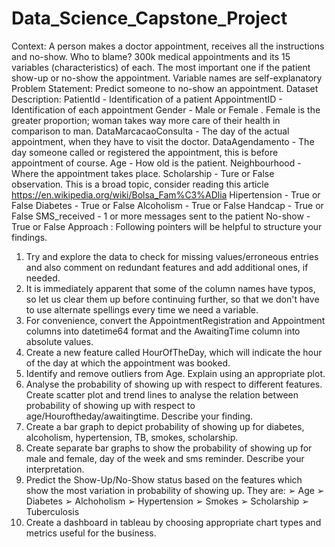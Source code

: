 # Data_Science_Capstone_Project
Context:
 A person makes a doctor appointment, receives all the instructions and no-show. Who to blame?
300k medical appointments and its 15 variables (characteristics) of each. The most important one if the patient show-up or no-show the appointment. Variable names are self-explanatory
Problem Statement:
Predict someone to no-show an appointment.
Dataset Description:
PatientId - Identification of a patient AppointmentID - Identification of each appointment Gender - Male or Female . Female is the greater proportion; woman takes way more care of their health in comparison to man. DataMarcacaoConsulta - The day of the actual appointment, when they have to visit the doctor.
DataAgendamento - The day someone called or registered the appointment, this is before appointment of course.
Age - How old is the patient.
Neighbourhood - Where the appointment takes place.
Scholarship - Ture or False observation. This is a broad topic, consider reading this article https://en.wikipedia.org/wiki/Bolsa_Fam%C3%ADlia
Hipertension - True or False
Diabetes - True or False
Alcoholism - True or False
Handcap - True or False
SMS_received - 1 or more messages sent to the patient No-show - True or False
Approach :
Following pointers will be helpful to structure your findings.
1. Try and explore the data to check for missing values/erroneous entries and also comment on redundant features and add additional ones, if needed.
2. It is immediately apparent that some of the column names have typos, so let us clear them up before continuing further, so that we don't have to use alternate spellings every time we need a variable.
3. For convenience, convert the AppointmentRegistration and Appointment columns into datetime64 format and the AwaitingTime column into absolute values.
4. Create a new feature called HourOfTheDay, which will indicate the hour of the day at which the appointment was booked.
5. Identify and remove outliers from Age. Explain using an appropriate plot.
6. Analyse the probability of showing up with respect to different features. Create scatter plot and trend lines to analyse the relation between probability of showing up with respect to age/Houroftheday/awaitingtime. Describe your finding.
7. Create a bar graph to depict probability of showing up for diabetes, alcoholism, hypertension, TB, smokes, scholarship.
8. Create separate bar graphs to show the probability of showing up for male and female, day of the week and sms reminder. Describe your interpretation.
9. Predict the Show-Up/No-Show status based on the features which show the most variation in probability of showing up. They are:
➢ Age
➢ Diabetes
➢ Alchoholism
➢ Hypertension
➢ Smokes
➢ Scholarship
➢ Tuberculosis
10. Create a dashboard in tableau by choosing appropriate chart types and metrics useful for the business.
